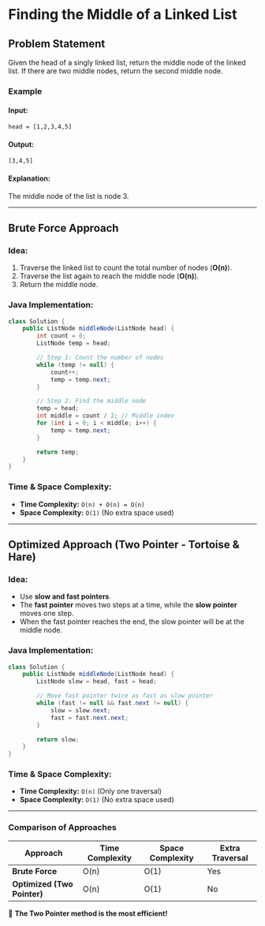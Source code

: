 # Finding the Middle of a Linked List

## Problem Statement
Given the head of a singly linked list, return the middle node of the linked list.
If there are two middle nodes, return the second middle node.

### Example
#### Input:
```
head = [1,2,3,4,5]
```
#### Output:
```
[3,4,5]
```
#### Explanation:
The middle node of the list is node 3.

---

## Brute Force Approach
### **Idea:**
1. Traverse the linked list to count the total number of nodes (**O(n)**).
2. Traverse the list again to reach the middle node (**O(n)**).
3. Return the middle node.

### **Java Implementation:**
```java
class Solution {
    public ListNode middleNode(ListNode head) {
        int count = 0;
        ListNode temp = head;

        // Step 1: Count the number of nodes
        while (temp != null) {
            count++;
            temp = temp.next;
        }

        // Step 2: Find the middle node
        temp = head;
        int middle = count / 2; // Middle index
        for (int i = 0; i < middle; i++) {
            temp = temp.next;
        }

        return temp;
    }
}
```
### **Time & Space Complexity:**
- **Time Complexity:** `O(n) + O(n) = O(n)`
- **Space Complexity:** `O(1)` (No extra space used)

---

## Optimized Approach (Two Pointer - Tortoise & Hare)
### **Idea:**
- Use **slow and fast pointers**.
- The **fast pointer** moves two steps at a time, while the **slow pointer** moves one step.
- When the fast pointer reaches the end, the slow pointer will be at the middle node.

### **Java Implementation:**
```java
class Solution {
    public ListNode middleNode(ListNode head) {
        ListNode slow = head, fast = head;

        // Move fast pointer twice as fast as slow pointer
        while (fast != null && fast.next != null) {
            slow = slow.next;
            fast = fast.next.next;
        }

        return slow;
    }
}
```
### **Time & Space Complexity:**
- **Time Complexity:** `O(n)` (Only one traversal)
- **Space Complexity:** `O(1)` (No extra space used)

---
### **Comparison of Approaches**
| Approach  | Time Complexity | Space Complexity | Extra Traversal |
|-----------|---------------|-----------------|----------------|
| **Brute Force** | O(n) | O(1) | Yes |
| **Optimized (Two Pointer)** | O(n) | O(1) | No |

🚀 **The Two Pointer method is the most efficient!**

